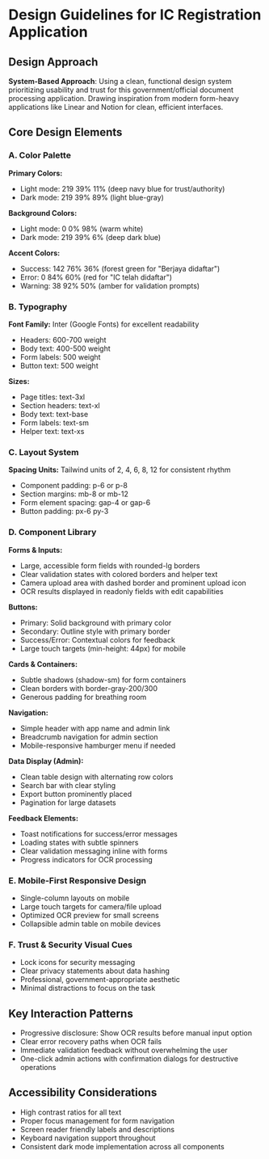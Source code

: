 # Design Guidelines for IC Registration Application

## Design Approach
**System-Based Approach**: Using a clean, functional design system prioritizing usability and trust for this government/official document processing application. Drawing inspiration from modern form-heavy applications like Linear and Notion for clean, efficient interfaces.

## Core Design Elements

### A. Color Palette
**Primary Colors:**
- Light mode: 219 39% 11% (deep navy blue for trust/authority)
- Dark mode: 219 39% 89% (light blue-gray)

**Background Colors:**
- Light mode: 0 0% 98% (warm white)
- Dark mode: 219 39% 6% (deep dark blue)

**Accent Colors:**
- Success: 142 76% 36% (forest green for "Berjaya didaftar")
- Error: 0 84% 60% (red for "IC telah didaftar")
- Warning: 38 92% 50% (amber for validation prompts)

### B. Typography
**Font Family:** Inter (Google Fonts) for excellent readability
- Headers: 600-700 weight
- Body text: 400-500 weight
- Form labels: 500 weight
- Button text: 500 weight

**Sizes:**
- Page titles: text-3xl
- Section headers: text-xl
- Body text: text-base
- Form labels: text-sm
- Helper text: text-xs

### C. Layout System
**Spacing Units:** Tailwind units of 2, 4, 6, 8, 12 for consistent rhythm
- Component padding: p-6 or p-8
- Section margins: mb-8 or mb-12
- Form element spacing: gap-4 or gap-6
- Button padding: px-6 py-3

### D. Component Library

**Forms & Inputs:**
- Large, accessible form fields with rounded-lg borders
- Clear validation states with colored borders and helper text
- Camera upload area with dashed border and prominent upload icon
- OCR results displayed in readonly fields with edit capabilities

**Buttons:**
- Primary: Solid background with primary color
- Secondary: Outline style with primary border
- Success/Error: Contextual colors for feedback
- Large touch targets (min-height: 44px) for mobile

**Cards & Containers:**
- Subtle shadows (shadow-sm) for form containers
- Clean borders with border-gray-200/300
- Generous padding for breathing room

**Navigation:**
- Simple header with app name and admin link
- Breadcrumb navigation for admin section
- Mobile-responsive hamburger menu if needed

**Data Display (Admin):**
- Clean table design with alternating row colors
- Search bar with clear styling
- Export button prominently placed
- Pagination for large datasets

**Feedback Elements:**
- Toast notifications for success/error messages
- Loading states with subtle spinners
- Clear validation messaging inline with forms
- Progress indicators for OCR processing

### E. Mobile-First Responsive Design
- Single-column layouts on mobile
- Large touch targets for camera/file upload
- Optimized OCR preview for small screens
- Collapsible admin table on mobile devices

### F. Trust & Security Visual Cues
- Lock icons for security messaging
- Clear privacy statements about data hashing
- Professional, government-appropriate aesthetic
- Minimal distractions to focus on the task

## Key Interaction Patterns
- Progressive disclosure: Show OCR results before manual input option
- Clear error recovery paths when OCR fails
- Immediate validation feedback without overwhelming the user
- One-click admin actions with confirmation dialogs for destructive operations

## Accessibility Considerations
- High contrast ratios for all text
- Proper focus management for form navigation
- Screen reader friendly labels and descriptions
- Keyboard navigation support throughout
- Consistent dark mode implementation across all components